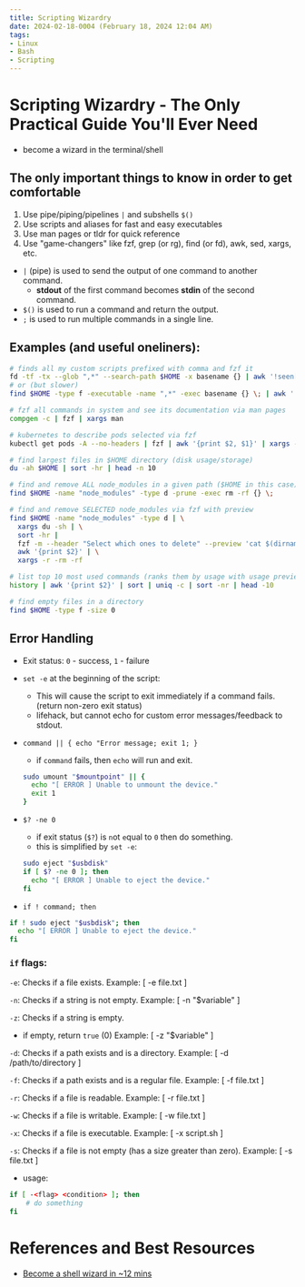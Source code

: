 ```yaml
---
title: Scripting Wizardry
date: 2024-02-18-0004 (February 18, 2024 12:04 AM)
tags:
- Linux
- Bash
- Scripting
---
```


# Scripting Wizardry - The Only Practical Guide You'll Ever Need
- become a wizard in the terminal/shell

## The only important things to know in order to get comfortable
 
1. Use pipe/piping/pipelines `|` and subshells `$()`
2. Use scripts and aliases for fast and easy executables
3. Use man pages or tldr for quick reference
4. Use "game-changers" like fzf, grep (or rg), find (or fd), awk, sed, xargs, etc.

- `|` (pipe) is used to send the output of one command to another command.
  - **stdout** of the first command becomes **stdin** of the second command.
- `$()` is used to run a command and return the output.
- `;` is used to run multiple commands in a single line.

## Examples (and useful oneliners):
```bash
# finds all my custom scripts prefixed with comma and fzf it
fd -tf -tx --glob ",*" --search-path $HOME -x basename {} | awk '!seen[$0]++' | fzf
# or (but slower)
find $HOME -type f -executable -name ",*" -exec basename {} \; | awk '!seen[$0]++' | fzf

# fzf all commands in system and see its documentation via man pages
compgen -c | fzf | xargs man

# kubernetes to describe pods selected via fzf
kubectl get pods -A --no-headers | fzf | awk '{print $2, $1}' | xargs -n 2 sh -c 'kubectl describe pod $0 -n $1'

# find largest files in $HOME directory (disk usage/storage)
du -ah $HOME | sort -hr | head -n 10

# find and remove ALL node_modules in a given path ($HOME in this case)
find $HOME -name "node_modules" -type d -prune -exec rm -rf {} \;

# find and remove SELECTED node_modules via fzf with preview
find $HOME -name "node_modules" -type d | \
  xargs du -sh | \
  sort -hr |
  fzf -m --header "Select which ones to delete" --preview 'cat $(dirname {})/package.json' | \
  awk '{print $2}' | \
  xargs -r -rm -rf

# list top 10 most used commands (ranks them by usage with usage preview on the left)
history | awk '{print $2}' | sort | uniq -c | sort -nr | head -10

# find empty files in a directory
find $HOME -type f -size 0
```

## Error Handling
- Exit status: `0` - success, `1` - failure
- `set -e` at the beginning of the script:
  - This will cause the script to exit immediately if a command fails. (return non-zero exit status)
  - lifehack, but cannot echo for custom error messages/feedback to stdout.

- `command || { echo "Error message; exit 1; }`
  - if `command` fails, then `echo` will run and exit.
  ```bash
  sudo umount "$mountpoint" || {
    echo "[ ERROR ] Unable to unmount the device."
    exit 1
  }
  ```

- `$? -ne 0`
  - if exit status (`$?`) is `n`ot `e`qual to `0` then do something.
  - this is simplified by `set -e`:
  ```bash
  sudo eject "$usbdisk"
  if [ $? -ne 0 ]; then
    echo "[ ERROR ] Unable to eject the device."
  fi
  ```

- `if ! command; then`
```bash
if ! sudo eject "$usbdisk"; then
  echo "[ ERROR ] Unable to eject the device."
fi
```

### `if` flags:
`-e`:
Checks if a file exists.
Example: [ -e file.txt ]

`-n`:
Checks if a string is not empty.
Example: [ -n "$variable" ]

`-z`:
Checks if a string is empty.
- if empty, return `true` (0)
Example: [ -z "$variable" ]

`-d`:
Checks if a path exists and is a directory.
Example: [ -d /path/to/directory ]

`-f`:
Checks if a path exists and is a regular file.
Example: [ -f file.txt ]

`-r`:
Checks if a file is readable.
Example: [ -r file.txt ]

`-w`:
Checks if a file is writable.
Example: [ -w file.txt ]

`-x`:
Checks if a file is executable.
Example: [ -x script.sh ]

`-s`:
Checks if a file is not empty (has a size greater than zero).
Example: [ -s file.txt ]

- usage:
```bash
if [ -<flag> <condition> ]; then
    # do something
fi
```

# References and Best Resources
- [Become a shell wizard in ~12 mins]()
